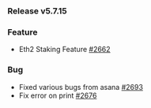 ### Release v5.7.15

### Feature

* Eth2 Staking Feature [#2662](https://github.com/420integrated/My420Wallet/pull/2662)

### Bug

* Fixed various bugs from asana [#2693](https://github.com/420integrated/My420Wallet/pull/2693)
* Fix error on print [#2676](https://github.com/420integrated/My420Wallet/pull/2676)